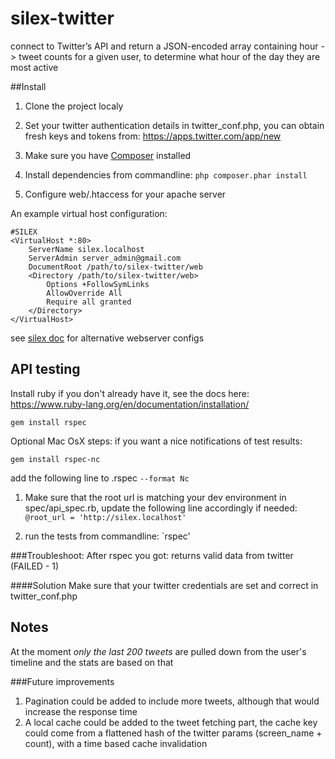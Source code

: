 # silex-twitter
connect to Twitter’s API and return a JSON-encoded array containing hour -> tweet counts for a given user, to determine what hour of the day they are most active

##Install

1. Clone the project localy

2. Set your twitter authentication details in twitter_conf.php, 
you can obtain fresh keys and tokens from: https://apps.twitter.com/app/new

3. Make sure you have [Composer](https://getcomposer.org/) installed

4. Install dependencies from commandline:
`php composer.phar install`

5. Configure web/.htaccess for your apache server

An example virtual host configuration:
```
#SILEX
<VirtualHost *:80>
	ServerName silex.localhost
	ServerAdmin server_admin@gmail.com
	DocumentRoot /path/to/silex-twitter/web
	<Directory /path/to/silex-twitter/web>
		Options +FollowSymLinks
		AllowOverride All
		Require all granted
	</Directory>
</VirtualHost>
```

see [silex doc](http://silex.sensiolabs.org/doc/master/web_servers.html) for alternative webserver configs


## API testing
Install ruby if you don't already have it, see the docs here:
https://www.ruby-lang.org/en/documentation/installation/

`gem install rspec`

Optional Mac OsX steps:
if you want a nice notifications of test results:

`gem install rspec-nc`

add the following line to .rspec
`--format Nc`

1. Make sure that the root url is matching your dev environment in spec/api_spec.rb,
update the following line accordingly if needed:
`@root_url = 'http://silex.localhost'`


2. run the tests from commandline:
`rspec'

###Troubleshoot:
After rspec you got:
returns valid data from twitter (FAILED - 1)

####Solution
Make sure that your twitter credentials are set and correct in twitter_conf.php

## Notes
At the moment *only the last 200 tweets* are pulled down from the user's timeline
and the stats are based on that

###Future improvements
1. Pagination could be added to include more tweets, although that would increase the response time
2. A local cache could be added to the tweet fetching part, the cache key could come from a flattened hash of the twitter params (screen_name + count), with a time based cache invalidation